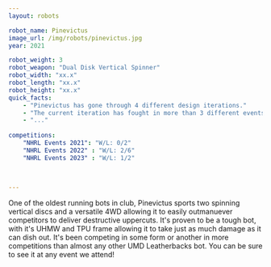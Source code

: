```yaml
---
layout: robots

robot_name: Pinevictus
image_url: /img/robots/pinevictus.jpg
year: 2021

robot_weight: 3
robot_weapon: "Dual Disk Vertical Spinner"
robot_width: "xx.x"
robot_length: "xx.x"
robot_height: "xx.x"
quick_facts:
    - "Pinevictus has gone through 4 different design iterations."
    - "The current iteration has fought in more than 3 different events!"
    - "..."
    
competitions:
    "NHRL Events 2021": "W/L: 0/2"
    "NHRL Events 2022" : "W/L: 2/6"
    "NHRL Events 2023" : "W/L: 1/2"
    
    

---
```


One of the oldest running bots in club, Pinevictus sports two spinning vertical discs and a versatile 4WD allowing it to easily outmanuever competitors to deliver destructive uppercuts. It's proven to be a tough bot, with it's UHMW and TPU frame allowing it to take just as much damage as it can dish out. It's been competing in some form or another in more competitions than almost any other UMD Leatherbacks bot. You can be sure to see it at any event we attend!



    

